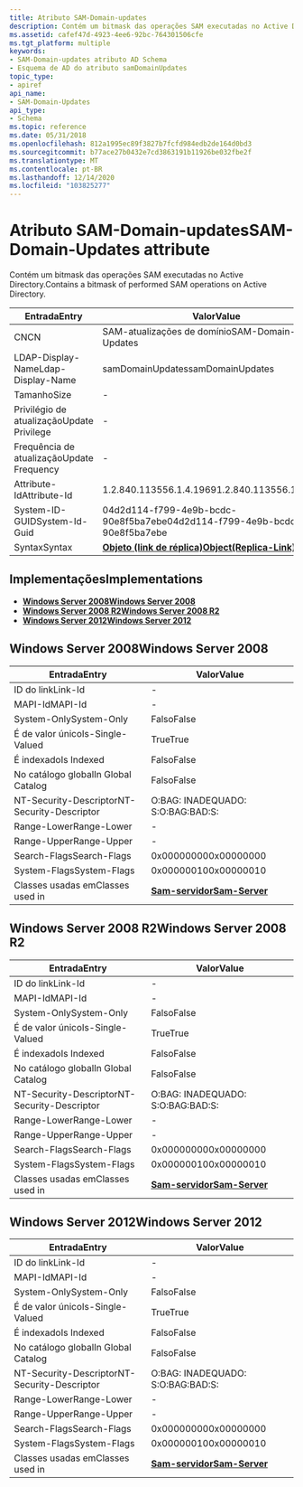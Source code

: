 ```yaml
---
title: Atributo SAM-Domain-updates
description: Contém um bitmask das operações SAM executadas no Active Directory.
ms.assetid: cafef47d-4923-4ee6-92bc-764301506cfe
ms.tgt_platform: multiple
keywords:
- SAM-Domain-updates atributo AD Schema
- Esquema de AD do atributo samDomainUpdates
topic_type:
- apiref
api_name:
- SAM-Domain-Updates
api_type:
- Schema
ms.topic: reference
ms.date: 05/31/2018
ms.openlocfilehash: 812a1995ec89f3827b7fcfd984edb2de164d0bd3
ms.sourcegitcommit: b77ace27b0432e7cd3863191b11926be032fbe2f
ms.translationtype: MT
ms.contentlocale: pt-BR
ms.lasthandoff: 12/14/2020
ms.locfileid: "103825277"
---
```

# <a name="sam-domain-updates-attribute"></a><span data-ttu-id="c1697-105">Atributo SAM-Domain-updates</span><span class="sxs-lookup"><span data-stu-id="c1697-105">SAM-Domain-Updates attribute</span></span>

<span data-ttu-id="c1697-106">Contém um bitmask das operações SAM executadas no Active Directory.</span><span class="sxs-lookup"><span data-stu-id="c1697-106">Contains a bitmask of performed SAM operations on Active Directory.</span></span>



| <span data-ttu-id="c1697-107">Entrada</span><span class="sxs-lookup"><span data-stu-id="c1697-107">Entry</span></span> | <span data-ttu-id="c1697-108">Valor</span><span class="sxs-lookup"><span data-stu-id="c1697-108">Value</span></span> |
|-------------------|-------------------------------------------------------|
| <span data-ttu-id="c1697-109">CN</span><span class="sxs-lookup"><span data-stu-id="c1697-109">CN</span></span>                | <span data-ttu-id="c1697-110">SAM-atualizações de domínio</span><span class="sxs-lookup"><span data-stu-id="c1697-110">SAM-Domain-Updates</span></span>                                    |
| <span data-ttu-id="c1697-111">LDAP-Display-Name</span><span class="sxs-lookup"><span data-stu-id="c1697-111">Ldap-Display-Name</span></span> | <span data-ttu-id="c1697-112">samDomainUpdates</span><span class="sxs-lookup"><span data-stu-id="c1697-112">samDomainUpdates</span></span>                                      |
| <span data-ttu-id="c1697-113">Tamanho</span><span class="sxs-lookup"><span data-stu-id="c1697-113">Size</span></span>              | \-                                                    |
| <span data-ttu-id="c1697-114">Privilégio de atualização</span><span class="sxs-lookup"><span data-stu-id="c1697-114">Update Privilege</span></span>  | \-                                                    |
| <span data-ttu-id="c1697-115">Frequência de atualização</span><span class="sxs-lookup"><span data-stu-id="c1697-115">Update Frequency</span></span>  | \-                                                    |
| <span data-ttu-id="c1697-116">Attribute-Id</span><span class="sxs-lookup"><span data-stu-id="c1697-116">Attribute-Id</span></span>      | <span data-ttu-id="c1697-117">1.2.840.113556.1.4.1969</span><span class="sxs-lookup"><span data-stu-id="c1697-117">1.2.840.113556.1.4.1969</span></span>                               |
| <span data-ttu-id="c1697-118">System-ID-GUID</span><span class="sxs-lookup"><span data-stu-id="c1697-118">System-Id-Guid</span></span>    | <span data-ttu-id="c1697-119">04d2d114-f799-4e9b-bcdc-90e8f5ba7ebe</span><span class="sxs-lookup"><span data-stu-id="c1697-119">04d2d114-f799-4e9b-bcdc-90e8f5ba7ebe</span></span>                  |
| <span data-ttu-id="c1697-120">Syntax</span><span class="sxs-lookup"><span data-stu-id="c1697-120">Syntax</span></span>            | [<span data-ttu-id="c1697-121">**Objeto (link de réplica)**</span><span class="sxs-lookup"><span data-stu-id="c1697-121">**Object(Replica-Link)**</span></span>](s-object-replica-link.md) |



## <a name="implementations"></a><span data-ttu-id="c1697-122">Implementações</span><span class="sxs-lookup"><span data-stu-id="c1697-122">Implementations</span></span>

-   [<span data-ttu-id="c1697-123">**Windows Server 2008**</span><span class="sxs-lookup"><span data-stu-id="c1697-123">**Windows Server 2008**</span></span>](#windows-server-2008)
-   [<span data-ttu-id="c1697-124">**Windows Server 2008 R2**</span><span class="sxs-lookup"><span data-stu-id="c1697-124">**Windows Server 2008 R2**</span></span>](#windows-server-2008-r2)
-   [<span data-ttu-id="c1697-125">**Windows Server 2012**</span><span class="sxs-lookup"><span data-stu-id="c1697-125">**Windows Server 2012**</span></span>](#windows-server-2012)

## <a name="windows-server-2008"></a><span data-ttu-id="c1697-126">Windows Server 2008</span><span class="sxs-lookup"><span data-stu-id="c1697-126">Windows Server 2008</span></span>



| <span data-ttu-id="c1697-127">Entrada</span><span class="sxs-lookup"><span data-stu-id="c1697-127">Entry</span></span> | <span data-ttu-id="c1697-128">Valor</span><span class="sxs-lookup"><span data-stu-id="c1697-128">Value</span></span> |
|------------------------|----------------------------------------------|
| <span data-ttu-id="c1697-129">ID do link</span><span class="sxs-lookup"><span data-stu-id="c1697-129">Link-Id</span></span>                | \-                                           |
| <span data-ttu-id="c1697-130">MAPI-Id</span><span class="sxs-lookup"><span data-stu-id="c1697-130">MAPI-Id</span></span>                | \-                                           |
| <span data-ttu-id="c1697-131">System-Only</span><span class="sxs-lookup"><span data-stu-id="c1697-131">System-Only</span></span>            | <span data-ttu-id="c1697-132">Falso</span><span class="sxs-lookup"><span data-stu-id="c1697-132">False</span></span>                                        |
| <span data-ttu-id="c1697-133">É de valor único</span><span class="sxs-lookup"><span data-stu-id="c1697-133">Is-Single-Valued</span></span>       | <span data-ttu-id="c1697-134">True</span><span class="sxs-lookup"><span data-stu-id="c1697-134">True</span></span>                                         |
| <span data-ttu-id="c1697-135">É indexado</span><span class="sxs-lookup"><span data-stu-id="c1697-135">Is Indexed</span></span>             | <span data-ttu-id="c1697-136">Falso</span><span class="sxs-lookup"><span data-stu-id="c1697-136">False</span></span>                                        |
| <span data-ttu-id="c1697-137">No catálogo global</span><span class="sxs-lookup"><span data-stu-id="c1697-137">In Global Catalog</span></span>      | <span data-ttu-id="c1697-138">Falso</span><span class="sxs-lookup"><span data-stu-id="c1697-138">False</span></span>                                        |
| <span data-ttu-id="c1697-139">NT-Security-Descriptor</span><span class="sxs-lookup"><span data-stu-id="c1697-139">NT-Security-Descriptor</span></span> | <span data-ttu-id="c1697-140">O:BAG: INADEQUADO: S:</span><span class="sxs-lookup"><span data-stu-id="c1697-140">O:BAG:BAD:S:</span></span>                                 |
| <span data-ttu-id="c1697-141">Range-Lower</span><span class="sxs-lookup"><span data-stu-id="c1697-141">Range-Lower</span></span>            | \-                                           |
| <span data-ttu-id="c1697-142">Range-Upper</span><span class="sxs-lookup"><span data-stu-id="c1697-142">Range-Upper</span></span>            | \-                                           |
| <span data-ttu-id="c1697-143">Search-Flags</span><span class="sxs-lookup"><span data-stu-id="c1697-143">Search-Flags</span></span>           | <span data-ttu-id="c1697-144">0x00000000</span><span class="sxs-lookup"><span data-stu-id="c1697-144">0x00000000</span></span>                                   |
| <span data-ttu-id="c1697-145">System-Flags</span><span class="sxs-lookup"><span data-stu-id="c1697-145">System-Flags</span></span>           | <span data-ttu-id="c1697-146">0x00000010</span><span class="sxs-lookup"><span data-stu-id="c1697-146">0x00000010</span></span>                                   |
| <span data-ttu-id="c1697-147">Classes usadas em</span><span class="sxs-lookup"><span data-stu-id="c1697-147">Classes used in</span></span>        | [<span data-ttu-id="c1697-148">**Sam-servidor**</span><span class="sxs-lookup"><span data-stu-id="c1697-148">**Sam-Server**</span></span>](c-samserver.md)<br/> |



## <a name="windows-server-2008-r2"></a><span data-ttu-id="c1697-149">Windows Server 2008 R2</span><span class="sxs-lookup"><span data-stu-id="c1697-149">Windows Server 2008 R2</span></span>



| <span data-ttu-id="c1697-150">Entrada</span><span class="sxs-lookup"><span data-stu-id="c1697-150">Entry</span></span> | <span data-ttu-id="c1697-151">Valor</span><span class="sxs-lookup"><span data-stu-id="c1697-151">Value</span></span> |
|------------------------|----------------------------------------------|
| <span data-ttu-id="c1697-152">ID do link</span><span class="sxs-lookup"><span data-stu-id="c1697-152">Link-Id</span></span>                | \-                                           |
| <span data-ttu-id="c1697-153">MAPI-Id</span><span class="sxs-lookup"><span data-stu-id="c1697-153">MAPI-Id</span></span>                | \-                                           |
| <span data-ttu-id="c1697-154">System-Only</span><span class="sxs-lookup"><span data-stu-id="c1697-154">System-Only</span></span>            | <span data-ttu-id="c1697-155">Falso</span><span class="sxs-lookup"><span data-stu-id="c1697-155">False</span></span>                                        |
| <span data-ttu-id="c1697-156">É de valor único</span><span class="sxs-lookup"><span data-stu-id="c1697-156">Is-Single-Valued</span></span>       | <span data-ttu-id="c1697-157">True</span><span class="sxs-lookup"><span data-stu-id="c1697-157">True</span></span>                                         |
| <span data-ttu-id="c1697-158">É indexado</span><span class="sxs-lookup"><span data-stu-id="c1697-158">Is Indexed</span></span>             | <span data-ttu-id="c1697-159">Falso</span><span class="sxs-lookup"><span data-stu-id="c1697-159">False</span></span>                                        |
| <span data-ttu-id="c1697-160">No catálogo global</span><span class="sxs-lookup"><span data-stu-id="c1697-160">In Global Catalog</span></span>      | <span data-ttu-id="c1697-161">Falso</span><span class="sxs-lookup"><span data-stu-id="c1697-161">False</span></span>                                        |
| <span data-ttu-id="c1697-162">NT-Security-Descriptor</span><span class="sxs-lookup"><span data-stu-id="c1697-162">NT-Security-Descriptor</span></span> | <span data-ttu-id="c1697-163">O:BAG: INADEQUADO: S:</span><span class="sxs-lookup"><span data-stu-id="c1697-163">O:BAG:BAD:S:</span></span>                                 |
| <span data-ttu-id="c1697-164">Range-Lower</span><span class="sxs-lookup"><span data-stu-id="c1697-164">Range-Lower</span></span>            | \-                                           |
| <span data-ttu-id="c1697-165">Range-Upper</span><span class="sxs-lookup"><span data-stu-id="c1697-165">Range-Upper</span></span>            | \-                                           |
| <span data-ttu-id="c1697-166">Search-Flags</span><span class="sxs-lookup"><span data-stu-id="c1697-166">Search-Flags</span></span>           | <span data-ttu-id="c1697-167">0x00000000</span><span class="sxs-lookup"><span data-stu-id="c1697-167">0x00000000</span></span>                                   |
| <span data-ttu-id="c1697-168">System-Flags</span><span class="sxs-lookup"><span data-stu-id="c1697-168">System-Flags</span></span>           | <span data-ttu-id="c1697-169">0x00000010</span><span class="sxs-lookup"><span data-stu-id="c1697-169">0x00000010</span></span>                                   |
| <span data-ttu-id="c1697-170">Classes usadas em</span><span class="sxs-lookup"><span data-stu-id="c1697-170">Classes used in</span></span>        | [<span data-ttu-id="c1697-171">**Sam-servidor**</span><span class="sxs-lookup"><span data-stu-id="c1697-171">**Sam-Server**</span></span>](c-samserver.md)<br/> |



## <a name="windows-server-2012"></a><span data-ttu-id="c1697-172">Windows Server 2012</span><span class="sxs-lookup"><span data-stu-id="c1697-172">Windows Server 2012</span></span>



| <span data-ttu-id="c1697-173">Entrada</span><span class="sxs-lookup"><span data-stu-id="c1697-173">Entry</span></span> | <span data-ttu-id="c1697-174">Valor</span><span class="sxs-lookup"><span data-stu-id="c1697-174">Value</span></span> |
|------------------------|----------------------------------------------|
| <span data-ttu-id="c1697-175">ID do link</span><span class="sxs-lookup"><span data-stu-id="c1697-175">Link-Id</span></span>                | \-                                           |
| <span data-ttu-id="c1697-176">MAPI-Id</span><span class="sxs-lookup"><span data-stu-id="c1697-176">MAPI-Id</span></span>                | \-                                           |
| <span data-ttu-id="c1697-177">System-Only</span><span class="sxs-lookup"><span data-stu-id="c1697-177">System-Only</span></span>            | <span data-ttu-id="c1697-178">Falso</span><span class="sxs-lookup"><span data-stu-id="c1697-178">False</span></span>                                        |
| <span data-ttu-id="c1697-179">É de valor único</span><span class="sxs-lookup"><span data-stu-id="c1697-179">Is-Single-Valued</span></span>       | <span data-ttu-id="c1697-180">True</span><span class="sxs-lookup"><span data-stu-id="c1697-180">True</span></span>                                         |
| <span data-ttu-id="c1697-181">É indexado</span><span class="sxs-lookup"><span data-stu-id="c1697-181">Is Indexed</span></span>             | <span data-ttu-id="c1697-182">Falso</span><span class="sxs-lookup"><span data-stu-id="c1697-182">False</span></span>                                        |
| <span data-ttu-id="c1697-183">No catálogo global</span><span class="sxs-lookup"><span data-stu-id="c1697-183">In Global Catalog</span></span>      | <span data-ttu-id="c1697-184">Falso</span><span class="sxs-lookup"><span data-stu-id="c1697-184">False</span></span>                                        |
| <span data-ttu-id="c1697-185">NT-Security-Descriptor</span><span class="sxs-lookup"><span data-stu-id="c1697-185">NT-Security-Descriptor</span></span> | <span data-ttu-id="c1697-186">O:BAG: INADEQUADO: S:</span><span class="sxs-lookup"><span data-stu-id="c1697-186">O:BAG:BAD:S:</span></span>                                 |
| <span data-ttu-id="c1697-187">Range-Lower</span><span class="sxs-lookup"><span data-stu-id="c1697-187">Range-Lower</span></span>            | \-                                           |
| <span data-ttu-id="c1697-188">Range-Upper</span><span class="sxs-lookup"><span data-stu-id="c1697-188">Range-Upper</span></span>            | \-                                           |
| <span data-ttu-id="c1697-189">Search-Flags</span><span class="sxs-lookup"><span data-stu-id="c1697-189">Search-Flags</span></span>           | <span data-ttu-id="c1697-190">0x00000000</span><span class="sxs-lookup"><span data-stu-id="c1697-190">0x00000000</span></span>                                   |
| <span data-ttu-id="c1697-191">System-Flags</span><span class="sxs-lookup"><span data-stu-id="c1697-191">System-Flags</span></span>           | <span data-ttu-id="c1697-192">0x00000010</span><span class="sxs-lookup"><span data-stu-id="c1697-192">0x00000010</span></span>                                   |
| <span data-ttu-id="c1697-193">Classes usadas em</span><span class="sxs-lookup"><span data-stu-id="c1697-193">Classes used in</span></span>        | [<span data-ttu-id="c1697-194">**Sam-servidor**</span><span class="sxs-lookup"><span data-stu-id="c1697-194">**Sam-Server**</span></span>](c-samserver.md)<br/> |



 

 





